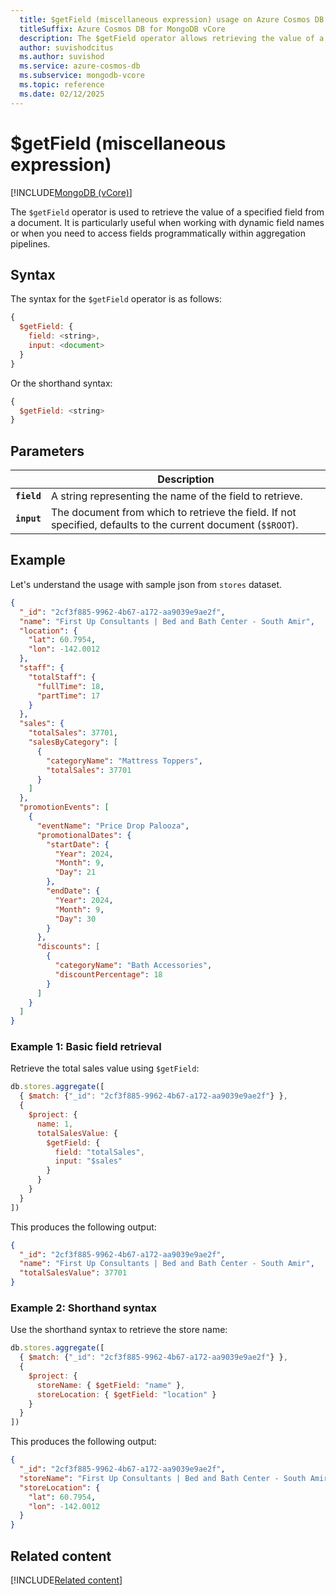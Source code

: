 ```yaml
---
  title: $getField (miscellaneous expression) usage on Azure Cosmos DB for MongoDB vCore
  titleSuffix: Azure Cosmos DB for MongoDB vCore
  description: The $getField operator allows retrieving the value of a specified field from a document.
  author: suvishodcitus
  ms.author: suvishod
  ms.service: azure-cosmos-db
  ms.subservice: mongodb-vcore
  ms.topic: reference
  ms.date: 02/12/2025
---
```


# $getField (miscellaneous expression)

[!INCLUDE[MongoDB (vCore)](~/reusable-content/ce-skilling/azure/includes/cosmos-db/includes/appliesto-mongodb-vcore.md)]

The `$getField` operator is used to retrieve the value of a specified field from a document. It is particularly useful when working with dynamic field names or when you need to access fields programmatically within aggregation pipelines.

## Syntax

The syntax for the `$getField` operator is as follows:

```javascript
{
  $getField: {
    field: <string>,
    input: <document>
  }
}
```

Or the shorthand syntax:

```javascript
{
  $getField: <string>
}
```

## Parameters

| | Description |
| --- | --- |
| **`field`** | A string representing the name of the field to retrieve. |
| **`input`** | The document from which to retrieve the field. If not specified, defaults to the current document (`$$ROOT`). |

## Example

Let's understand the usage with sample json from `stores` dataset.

```json
{
  "_id": "2cf3f885-9962-4b67-a172-aa9039e9ae2f",
  "name": "First Up Consultants | Bed and Bath Center - South Amir",
  "location": {
    "lat": 60.7954,
    "lon": -142.0012
  },
  "staff": {
    "totalStaff": {
      "fullTime": 18,
      "partTime": 17
    }
  },
  "sales": {
    "totalSales": 37701,
    "salesByCategory": [
      {
        "categoryName": "Mattress Toppers",
        "totalSales": 37701
      }
    ]
  },
  "promotionEvents": [
    {
      "eventName": "Price Drop Palooza",
      "promotionalDates": {
        "startDate": {
          "Year": 2024,
          "Month": 9,
          "Day": 21
        },
        "endDate": {
          "Year": 2024,
          "Month": 9,
          "Day": 30
        }
      },
      "discounts": [
        {
          "categoryName": "Bath Accessories",
          "discountPercentage": 18
        }
      ]
    }
  ]
}
```

### Example 1: Basic field retrieval

Retrieve the total sales value using `$getField`:

```javascript
db.stores.aggregate([
  { $match: {"_id": "2cf3f885-9962-4b67-a172-aa9039e9ae2f"} },
  {
    $project: {
      name: 1,
      totalSalesValue: {
        $getField: {
          field: "totalSales",
          input: "$sales"
        }
      }
    }
  }
])
```

This produces the following output:

```json
{
  "_id": "2cf3f885-9962-4b67-a172-aa9039e9ae2f",
  "name": "First Up Consultants | Bed and Bath Center - South Amir",
  "totalSalesValue": 37701
}
```

### Example 2: Shorthand syntax

Use the shorthand syntax to retrieve the store name:

```javascript
db.stores.aggregate([
  { $match: {"_id": "2cf3f885-9962-4b67-a172-aa9039e9ae2f"} },
  {
    $project: {
      storeName: { $getField: "name" },
      storeLocation: { $getField: "location" }
    }
  }
])
```

This produces the following output:

```json
{
  "_id": "2cf3f885-9962-4b67-a172-aa9039e9ae2f",
  "storeName": "First Up Consultants | Bed and Bath Center - South Amir",
  "storeLocation": {
    "lat": 60.7954,
    "lon": -142.0012
  }
}
```

## Related content

[!INCLUDE[Related content](../includes/related-content.md)]
